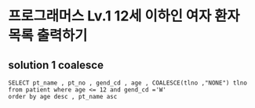 # 프로그래머스 Lv.1 12세 이하인 여자 환자 목록 출력하기

## solution 1 coalesce 

```mysql
SELECT pt_name , pt_no , gend_cd , age , COALESCE(tlno ,"NONE") tlno
from patient where age <= 12 and gend_cd ='W'
order by age desc , pt_name asc
```
